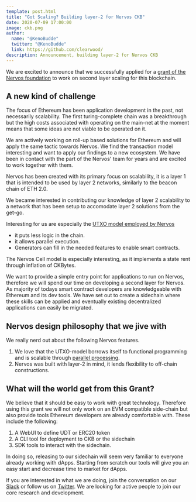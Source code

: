 ```yaml
---
template: post.html
title: "Got Scaling? Building layer-2 for Nervos CKB"
date: 2020-07-09 17:00:00
image: ckb.png
author:
  name: "@KenoBudde"
  twitter: "@KenoBudde"
  link: https://github.com/clearwood/
description: Announcement, building layer-2 for Nervos CKB
---
```


We are excited to announce that we successfully applied for a [grant of the Nervos foundation](https://talk.nervos.org/t/ckb-sidechain-framework/4722) to work on second layer scaling for this blockchain.

## A new kind of challenge

The focus of Ethereum has been application development in the past, not necessarily scalability. The first turing-complete chain was a breakthrough but the high costs associated with operating on the main-net at the moment means that some ideas are not viable to be operated on it.

We are actively working on roll-up based solutions for Ethereum and will apply the same tactic towards Nervos. We find the transaction model interesting and want to apply our findings to a new ecosystem. We have been in contact with the part of the Nervos' team for years and are excited to work together with them.

Nervos has been created with its primary focus on scalability, it is a layer 1 that is intended to be used by layer 2 networks, similarly to the beacon chain of ETH 2.0.

We became interested in contributing our knowledge of layer 2 scalability to a network that has been setup to accomodate layer 2 solutions from the get-go.

Interesting for us are especially the [UTXO model employed by Nervos](https://xuejie.space/2020_03_20_what_do_we_mean_when_we_say_account_model/)

- it puts less logic in the chain.
- it allows parallel execution.
- Generators can fill in the needed features to enable smart contracts.

The Nervos Cell model is especially interesting, as it implements a state rent through inflation of CKBytes.

We want to provide a simple entry point for applications to run on Nervos, therefore we will spend our time on developing a second layer for Nervos. As majority of todays smart contract developers are knowledgeable with Ethereum and its dev tools. We have set out to create a sidechain where these skills can be applied and eventually existing decentralized applications can easily be migrated.

## Nervos design philosophy that we jive with

We really nerd out about the following Nervos features.

1. We love that the UTXO-model borrows itself to functional programming and is scalable through [parallel processing](https://medium.com/@sunflora98/utxo-vs-account-balance-model-5e6470f4e0cf).
2. Nervos was built with layer-2 in mind, it lends flexibility to off-chain constructions.

## What will the world get from this Grant?

We believe that it should be easy to work with great technology. Therefore using this grant we will not only work on an EVM compatible side-chain but also provide tools Ethereum developers are already comfortable with. These include the following:

1. A WebUI to define UDT or ERC20 token
2. A CLI tool for deployment to CKB or the sidechain
3. SDK tools to interact with the sidechain.

In doing so, releasing to our sidechain will seem very familiar to everyone already working with dApps. Starting from scratch our tools will give you an easy start and decrease time to market for dApps.

If you are interested in what we are doing, join the conversation on our [Slack](http://join.leapdao.org) or follow us on [Twitter](https://twitter.com/leapdao). We are looking for active people to join our core research and development.
